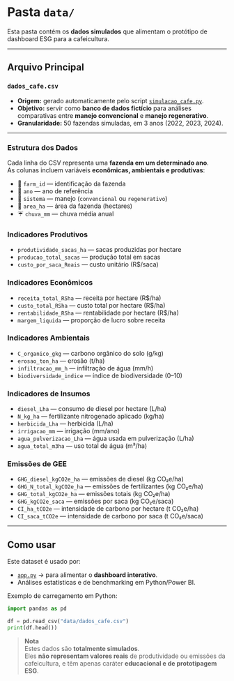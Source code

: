 # Pasta `data/`

Esta pasta contém os **dados simulados** que alimentam o protótipo de dashboard ESG para a cafeicultura.

---

## Arquivo Principal

### `dados_cafe.csv`

- **Origem:** gerado automaticamente pelo script [`simulacao_cafe.py`](../docs/simulacao_cafe.py).  
- **Objetivo:** servir como **banco de dados fictício** para análises comparativas entre **manejo convencional** e **manejo regenerativo**.  
- **Granularidade:** 50 fazendas simuladas, em 3 anos (2022, 2023, 2024).  

---

### Estrutura dos Dados

Cada linha do CSV representa uma **fazenda em um determinado ano**.  
As colunas incluem variáveis **econômicas, ambientais e produtivas**:

- 🔑 `farm_id` — identificação da fazenda  
- 📅 `ano` — ano de referência  
- 🌱 `sistema` — manejo (`convencional` ou `regenerativo`)  
- 📐 `area_ha` — área da fazenda (hectares)  
- ☔ `chuva_mm` — chuva média anual  

### Indicadores Produtivos
- `produtividade_sacas_ha` — sacas produzidas por hectare  
- `producao_total_sacas` — produção total em sacas  
- `custo_por_saca_Reais` — custo unitário (R$/saca)  

### Indicadores Econômicos
- `receita_total_RSha` — receita por hectare (R$/ha)  
- `custo_total_RSha` — custo total por hectare (R$/ha)  
- `rentabilidade_RSha` — rentabilidade por hectare (R$/ha)  
- `margem_liquida` — proporção de lucro sobre receita  

### Indicadores Ambientais
- `C_organico_gkg` — carbono orgânico do solo (g/kg)  
- `erosao_ton_ha` — erosão (t/ha)  
- `infiltracao_mm_h` — infiltração de água (mm/h)  
- `biodiversidade_indice` — índice de biodiversidade (0–10)  

### Indicadores de Insumos
- `diesel_Lha` — consumo de diesel por hectare (L/ha)  
- `N_kg_ha` — fertilizante nitrogenado aplicado (kg/ha)  
- `herbicida_Lha` — herbicida (L/ha)  
- `irrigacao_mm` — irrigação (mm/ano)  
- `agua_pulverizacao_Lha` — água usada em pulverização (L/ha)  
- `agua_total_m3ha` — uso total de água (m³/ha)  

### Emissões de GEE
- `GHG_diesel_kgCO2e_ha` — emissões de diesel (kg CO₂e/ha)  
- `GHG_N_total_kgCO2e_ha` — emissões de fertilizantes (kg CO₂e/ha)  
- `GHG_total_kgCO2e_ha` — emissões totais (kg CO₂e/ha)  
- `GHG_kgCO2e_saca` — emissões por saca (kg CO₂e/saca)  
- `CI_ha_tCO2e` — intensidade de carbono por hectare (t CO₂e/ha)  
- `CI_saca_tCO2e` — intensidade de carbono por saca (t CO₂e/saca)  

---

## Como usar

Este dataset é usado por:

- [`app.py`](../docs/app.py) → para alimentar o **dashboard interativo**.  
- Análises estatísticas e de benchmarking em Python/Power BI.  

Exemplo de carregamento em Python:

```python
import pandas as pd

df = pd.read_csv("data/dados_cafe.csv")
print(df.head())

```

> **Nota**  
> Estes dados são **totalmente simulados**.  
> Eles **não representam valores reais** de produtividade ou emissões da cafeicultura, e têm apenas caráter **educacional e de prototipagem ESG**.

